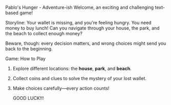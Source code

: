 Pablo's Hunger - Adventure-ish
Welcome, an exciting and challenging text-based game!

Storyline:
Your wallet is missing, and you're feeling hungry. You need money to buy lunch! Can you navigate through your house, the park, and the beach to collect enough money? 

Beware, though: every decision matters, and wrong choices might send you back to the beginning.

Game: How to Play
1. Explore different locations: the **house**, **park**, and **beach**.
2. Collect coins and clues to solve the mystery of your lost wallet.
3. Make choices carefully—every action counts!



   GOOD LUCK!!!
